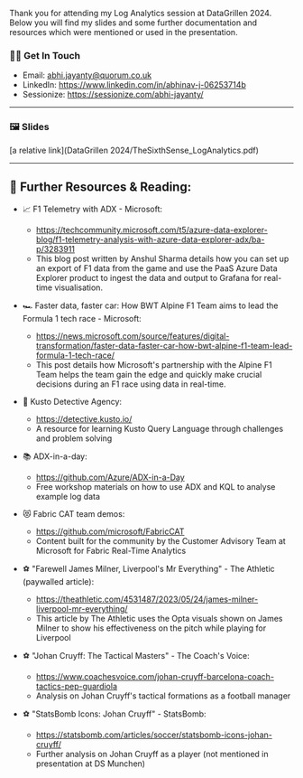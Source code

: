Thank you for attending my Log Analytics session at DataGrillen 2024. Below you will find my slides and some further documentation and resources which were mentioned or used in the presentation.

### 👨‍💻 Get In Touch
- Email: abhi.jayanty@quorum.co.uk
- LinkedIn: https://www.linkedin.com/in/abhinav-j-06253714b
- Sessionize: https://sessionize.com/abhi-jayanty/

---
### 🖼️ Slides

[a relative link](DataGrillen 2024/TheSixthSense_LogAnalytics.pdf)

---

## 📖 Further Resources & Reading:

- 📈 F1 Telemetry with ADX - Microsoft:
  - https://techcommunity.microsoft.com/t5/azure-data-explorer-blog/f1-telemetry-analysis-with-azure-data-explorer-adx/ba-p/3283911
  - This blog post written by Anshul Sharma details how you can set up an export of F1 data from the game and use the PaaS Azure Data Explorer product to ingest the data and output to Grafana for real-time visualisation.
 
- 🏎️ Faster data, faster car: How BWT Alpine F1 Team aims to lead the Formula 1 tech race - Microsoft:
  - https://news.microsoft.com/source/features/digital-transformation/faster-data-faster-car-how-bwt-alpine-f1-team-lead-formula-1-tech-race/
  - This post details how Microsoft's partnership with the Alpine F1 Team helps the team gain the edge and quickly make crucial decisions during an F1 race using data in real-time.
 
- 🥇 Kusto Detective Agency:
  - https://detective.kusto.io/
  - A resource for learning Kusto Query Language through challenges and problem solving

- 📚 ADX-in-a-day:
  - https://github.com/Azure/ADX-in-a-Day
  - Free workshop materials on how to use ADX and KQL to analyse example log data
 
- 😻 Fabric CAT team demos:
  - https://github.com/microsoft/FabricCAT
  - Content built for the community by the Customer Advisory Team at Microsoft for Fabric Real-Time Analytics
 
- ⚽ "Farewell James Milner, Liverpool's Mr Everything" - The Athletic (paywalled article):
  - https://theathletic.com/4531487/2023/05/24/james-milner-liverpool-mr-everything/
  - This article by The Athletic uses the Opta visuals shown on James Milner to show his effectiveness on the pitch while playing for Liverpool

- ⚽ "Johan Cruyff: The Tactical Masters" - The Coach's Voice:
  - https://www.coachesvoice.com/johan-cruyff-barcelona-coach-tactics-pep-guardiola
  - Analysis on Johan Cruyff's tactical formations as a football manager

- ⚽ "StatsBomb Icons: Johan Cruyff" - StatsBomb:  
  - https://statsbomb.com/articles/soccer/statsbomb-icons-johan-cruyff/
  - Further analysis on Johan Cruyff as a player (not mentioned in presentation at DS Munchen)
